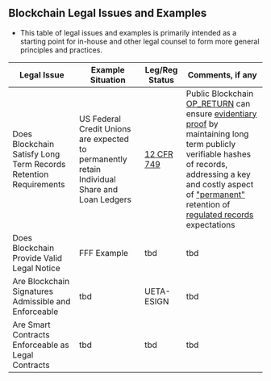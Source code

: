 ## Blockchain Legal Issues and Examples

* This table of legal issues and examples is primarily intended as a starting point for in-house and other legal counsel to form more general principles and practices.

Legal Issue |  Example Situation  |  Leg/Reg Status  | Comments, if any  
-|-|-|-
Does Blockchain Satisfy Long Term Records Retention Requirements | US Federal Credit Unions are expected to permanently retain Individual Share and Loan Ledgers | [12 CFR 749](https://www.ecfr.gov/cgi-bin/text-idx?SID=6762593933cc723eab43cd5567470b75&mc=true&node=se12.7.749_10&rgn=div8) | Public Blockchain [OP_RETURN](https://github.com/mitmedialab/BlockchainBriefingBook/blob/master/IssuesAndExamples/OP_RETURN-BitcoinWiki.pdf) can ensure [evidentiary proof](https://github.com/mitmedialab/BlockchainBriefingBook/blob/master/IssuesAndExamples/OP_RETURN-for-Evidentiary-Records.md) by maintaining long term publicly verifiable hashes of records, addressing a key and costly aspect of ["permanent"](https://github.com/mitmedialab/BlockchainBriefingBook/blob/master/IssuesAndExamples/PermanentRecord.md) retention of [regulated records](https://github.com/mitmedialab/BlockchainBriefingBook/blob/master/IssuesAndExamples/NCUA-RecordsRetentionPost.md) expectations |
Does Blockchain Provide Valid Legal Notice | FFF Example | tbd | tbd |
Are Blockchain Signatures Admissible and Enforceable | tbd | UETA-ESIGN | tbd |
Are Smart Contracts Enforceable as Legal Contracts | tbd | tbd | tbd |
